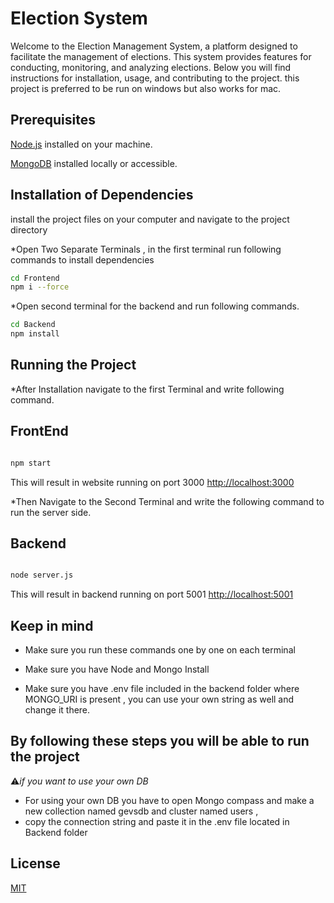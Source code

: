# Election System

Welcome to the Election Management System, a platform designed to facilitate the management of elections. This system provides features for conducting, monitoring, and analyzing elections. Below you will find instructions for installation, usage, and contributing to the project.
this project is preferred to be run on windows but also works for mac.


## Prerequisites

[Node.js](https://nodejs.org/en/download)  installed on your machine.

[MongoDB](https://mongodb.com/)  installed locally or accessible.

## Installation of Dependencies

install the project files on your computer and navigate to  the project directory 

*Open Two Separate Terminals , in the first terminal run following commands to install dependencies
```bash
cd Frontend
npm i --force
```
*Open second terminal for the backend and run following commands.
```bash
cd Backend
npm install
```

## Running the Project
*After Installation navigate to the first Terminal and write following command.
## FrontEnd
```bash

npm start
```
This will result in website running on port 3000
[http://localhost:3000](http://localhost:3000)

*Then Navigate to the Second Terminal and write the following command to run the server side.
## Backend

```bash

node server.js
```
This will result in backend running on port 5001
[http://localhost:5001](http://localhost:5001)
 



## Keep in  mind

* Make sure you run these commands one by one on each terminal

* Make sure you have Node and Mongo Install
* Make sure you have .env file included in the backend folder where MONGO_URI is present , you can use your own string as well and change it there.

## By following these steps you will be able to run the project

⚠️*if you want to use your own DB*
* For using your own DB you have to open Mongo compass and make a new collection 
named gevsdb and cluster named users ,
* copy the connection string and paste it in the .env file located in Backend folder




## License

[MIT](https://choosealicense.com/licenses/mit/)